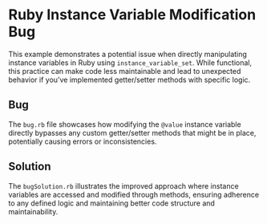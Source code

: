 # Ruby Instance Variable Modification Bug

This example demonstrates a potential issue when directly manipulating instance variables in Ruby using `instance_variable_set`. While functional, this practice can make code less maintainable and lead to unexpected behavior if you've implemented getter/setter methods with specific logic.

## Bug
The `bug.rb` file showcases how modifying the `@value` instance variable directly bypasses any custom getter/setter methods that might be in place, potentially causing errors or inconsistencies.

## Solution
The `bugSolution.rb` illustrates the improved approach where instance variables are accessed and modified through methods, ensuring adherence to any defined logic and maintaining better code structure and maintainability.